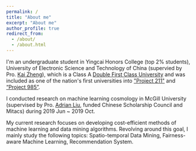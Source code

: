 ```yaml
---
permalink: /
title: "About me"
excerpt: "About me"
author_profile: true
redirect_from: 
  - /about/
  - /about.html
---
```


I'm an undergraduate student in Yingcai Honors College (top 2% students), University of Electronic Science and Technology of China (supervied by Pro. [Kai Zheng](https://zheng-kai.com/)), which is a Class A [Double First Class University](https://en.wikipedia.org/wiki/Double_First_Class_University_Plan) and was included as one of the nation's first universities into ["Project 211"](https://en.wikipedia.org/wiki/Project_211) and [“Project 985”](https://en.wikipedia.org/wiki/Project_985). 

I conducted research on machine learning cosmology in McGill University (supervised by Pro. [Adrian Liu](http://www.physics.mcgill.ca/~acliu/), funded Chinese Scholarship Council and Mitacs) during 2019 Jun ~ 2019 Oct.

My current research focuses on developing cost-efficient methods of machine learning and data mining algorithms. Revolving around this goal, I mainly study the following topics: Spatio-temporal Data Mining, Fairness-aware Machine Learning, Recommendation System.
